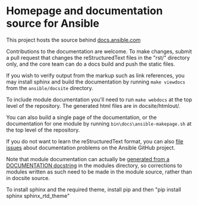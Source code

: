 Homepage and documentation source for Ansible
=============================================

This project hosts the source behind [docs.ansible.com](http://docs.ansible.com/)

Contributions to the documentation are welcome.  To make changes, submit a pull request
that changes the reStructuredText files in the "rst/" directory only, and the core team can
do a docs build and push the static files. 

If you wish to verify output from the markup
such as link references, you may install sphinx and build the documentation by running
`make viewdocs` from the `ansible/docsite` directory.  

To include module documentation you'll need to run `make webdocs` at the top level of the repository.  The generated
html files are in docsite/htmlout/.

You can also build a single page of the documentation, or the documentation for one module by 
running `bin\docs\ansible-makepage.sh` at the top level of the repository.

If you do not want to learn the reStructuredText format, you can also [file issues] about
documentation problems on the Ansible GitHub project.

Note that module documentation can actually be [generated from a DOCUMENTATION docstring][module-docs]
in the modules directory, so corrections to modules written as such need to be made
in the module source, rather than in docsite source.

To install sphinx and the required theme, install pip and then "pip install sphinx sphinx_rtd_theme"

[file issues]: https://github.com/ansible/ansible/issues
[module-docs]: http://docs.ansible.com/developing_modules.html#documenting-your-module


